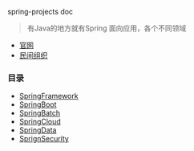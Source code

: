 spring-projects doc
> 有Java的地方就有Spring
> 面向应用，各个不同领域

- [官网](http://spring.io/)
- [民间组织](http://spring4all.com/)

### 目录
- [SpringFramework](springFramework/README.md)
- [SpringBoot](springBoot/README.md)
- [SpringBatch](springBatch/README.md)
- [SpringCloud](springCloud/README.md)
- [SpringData](springData/README.md)
- [SprignSecurity](sprignSecurity/README.md)